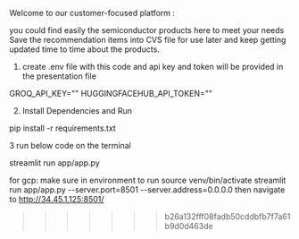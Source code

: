 
Welcome to our customer-focused platform : 

you could find easily the semiconductor products here to meet your needs
Save the recommendation items into CVS file for use later and keep getting updated time to time about the products.

1. create .env file with this code and api key and token will be provided in the presentation file

GROQ_API_KEY=""
HUGGINGFACEHUB_API_TOKEN=""

2. Install Dependencies and Run

pip install -r requirements.txt

3 run below code on the terminal

streamlit run app/app.py


for gcp: make sure in environment to run 
source venv/bin/activate
streamlit run app/app.py --server.port=8501 --server.address=0.0.0.0
then navigate to http://34.45.1.125:8501/
>>>>>>> b26a132fff08fadb50cddbfb7f7a61b9d0d463de
